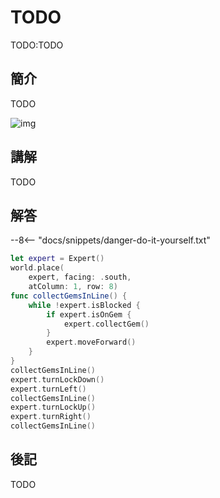 # TODO

TODO:TODO

## 簡介

TODO

![img](https://imagedelivery.net/cdkaXPuFls5qlrh3GM4hfA/929a9dce-c05d-4026-15aa-b26a70d02900/public)

## 講解

TODO

## 解答

--8<-- "docs/snippets/danger-do-it-yourself.txt"

```swift linenums="1"
let expert = Expert()
world.place(
    expert, facing: .south,
    atColumn: 1, row: 8)
func collectGemsInLine() {
    while !expert.isBlocked {
        if expert.isOnGem {
            expert.collectGem()
        }
        expert.moveForward()
    }
}
collectGemsInLine()
expert.turnLockDown()
expert.turnLeft()
collectGemsInLine()
expert.turnLockUp()
expert.turnRight()
collectGemsInLine()
```

## 後記

TODO
